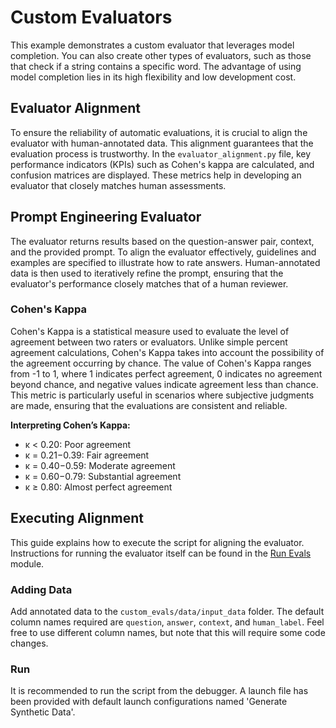 
# Custom Evaluators

This example demonstrates a custom evaluator that leverages model completion. You can also create other types of evaluators, such as those that check if a string contains a specific word. The advantage of using model completion lies in its high flexibility and low development cost.

## Evaluator Alignment

To ensure the reliability of automatic evaluations, it is crucial to align the evaluator with human-annotated data. This alignment guarantees that the evaluation process is trustworthy. In the `evaluator_alignment.py` file, key performance indicators (KPIs) such as Cohen's kappa are calculated, and confusion matrices are displayed. These metrics help in developing an evaluator that closely matches human assessments.

## Prompt Engineering Evaluator

The evaluator returns results based on the question-answer pair, context, and the provided prompt. To align the evaluator effectively, guidelines and examples are specified to illustrate how to rate answers. Human-annotated data is then used to iteratively refine the prompt, ensuring that the evaluator's performance closely matches that of a human reviewer.

### Cohen's Kappa

Cohen's Kappa is a statistical measure used to evaluate the level of agreement between two raters or evaluators. Unlike simple percent agreement calculations, Cohen's Kappa takes into account the possibility of the agreement occurring by chance. The value of Cohen's Kappa ranges from -1 to 1, where 1 indicates perfect agreement, 0 indicates no agreement beyond chance, and negative values indicate agreement less than chance. This metric is particularly useful in scenarios where subjective judgments are made, ensuring that the evaluations are consistent and reliable.

**Interpreting Cohen’s Kappa:**
- κ < 0.20: Poor agreement
- κ = 0.21−0.39: Fair agreement
- κ = 0.40−0.59: Moderate agreement
- κ = 0.60−0.79: Substantial agreement
- κ ≥ 0.80: Almost perfect agreement

## Executing Alignment

This guide explains how to execute the script for aligning the evaluator. Instructions for running the evaluator itself can be found in the [Run Evals](run_evals/README.md) module.

### Adding Data

Add annotated data to the `custom_evals/data/input_data` folder. The default column names required are `question`, `answer`, `context`, and `human_label`. Feel free to use different column names, but note that this will require some code changes.

### Run
It is recommended to run the script from the debugger. A launch file has been provided with default launch configurations named 'Generate Synthetic Data'.

